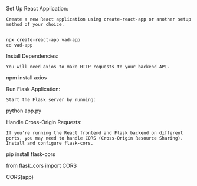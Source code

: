 Set Up React Application:

    Create a new React application using create-react-app or another setup method of your choice.

    
    npx create-react-app vad-app
    cd vad-app

Install Dependencies:

    You will need axios to make HTTP requests to your backend API.

    

npm install axios

Run Flask Application:

    Start the Flask server by running:

   

python app.py

Handle Cross-Origin Requests:

    If you're running the React frontend and Flask backend on different ports, you may need to handle CORS (Cross-Origin Resource Sharing). Install and configure flask-cors.



pip install flask-cors

from flask_cors import CORS

CORS(app)
